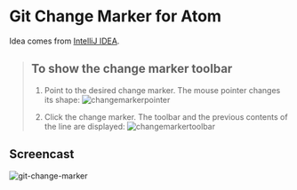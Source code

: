 # Git Change Marker for Atom

Idea comes from [IntelliJ IDEA](https://www.jetbrains.com/help/idea/2016.1/using-change-markers-to-view-and-navigate-through-changes-in-the-editor.html).

> ## To show the change marker toolbar
> 
> 1. Point to the desired change marker. The mouse pointer changes its shape: 
> ![changemarkerpointer](https://cloud.githubusercontent.com/assets/146802/15513109/d1196c02-2215-11e6-999e-cf0dcc81b345.png)
>
> 2. Click the change marker. The toolbar and the previous contents of the line are displayed:
> ![changemarkertoolbar](https://cloud.githubusercontent.com/assets/146802/15513111/d4f6ff1a-2215-11e6-9264-9947cda9b27c.png)

## Screencast

![git-change-marker](https://cloud.githubusercontent.com/assets/146802/15574869/5e6c1204-2382-11e6-8590-ac395bd83393.gif)
